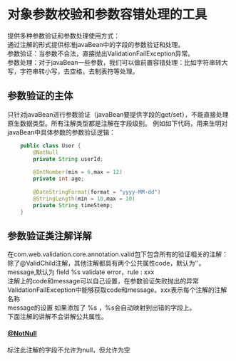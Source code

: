 # 对象参数校验和参数容错处理的工具


提供多种参数验证和参数处理使用方式：<br/>
通过注解的形式提供标准javaBean中的字段的参数验证和处理。<br/>
参数验证：当参数不合法，直接抛出ValidationFailException异常。<br/>
参数处理：对于javaBean一些参数，我们可以做前置容错处理：比如字符串转大写，字符串转小写，去空格，去制表符等处理。<br/>

## 参数验证的主体

只针对javaBean进行参数验证（javaBean要提供字段的get/set），不能直接处理原生数据类型。所有注解类型都是注解在字段级别。
例如如下代码，用来生明对javaBean中具体参数的参数验证逻辑：

```java
    public class User {
        @NotNull
        private String userId;
    
        @IntNumber(min = 6,max = 12)
        private int age;
        
        @DateStringFormat(format = "yyyy-MM-dd")
        @StringLength(min = 10,max = 10)
        private String timeStemp;
    }
```
## 参数验证类注解详解

在com.web.validation.core.annotation.valid包下包含所有的验证相关的注解：<br/>
除了@ValidChild注解，其他注解都具有两个公共属性code，默认为''。message,默认为 field %s validate error，rule : xxx <br/>
注解上的code和message可以自己设置，在参数验证失败抛出的异常ValidationFailException中能够获取code和message。xxx表示每个注解的注解名称 <br/>
message的设置 如果添加了 %s ，%s会自动映射到出错的字段上。<br/>
下面注解的讲解不会讲解公共属性。<br/>

#### [@NotNull](./web-validation-core/src/main/java/com/web/validation/core/annotation/valid/NotNull.java)

标注此注解的字段不允许为null，但允许为空

